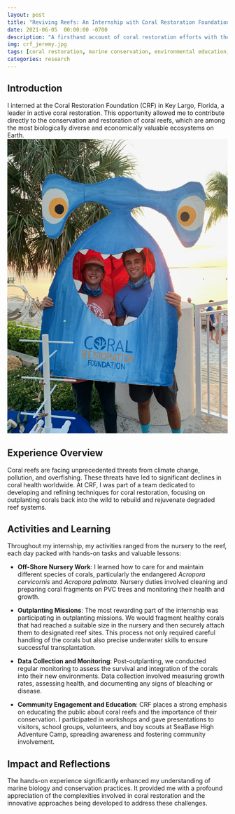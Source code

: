 ```yaml
---
layout: post
title: "Reviving Reefs: An Internship with Coral Restoration Foundation"
date: 2021-06-05  00:00:00 -0700
description: "A firsthand account of coral restoration efforts with the Coral Restoration Foundation in Key Largo, Florida."
img: crf_jeremy.jpg
tags: [coral restoration, marine conservation, environmental education, scuba diving]
categories: research
---
```


## Introduction
I interned at the Coral Restoration Foundation (CRF) in Key Largo, Florida, a leader in active coral restoration. This opportunity allowed me to contribute directly to the conservation and restoration of coral reefs, which are among the most biologically diverse and economically valuable ecosystems on Earth.  
![Outplanting Activity](/assets/img/for_posts/crf_jeremy.jpg)

## Experience Overview
Coral reefs are facing unprecedented threats from climate change, pollution, and overfishing. These threats have led to significant declines in coral health worldwide. At CRF, I was part of a team dedicated to developing and refining techniques for coral restoration, focusing on outplanting corals back into the wild to rebuild and rejuvenate degraded reef systems.

## Activities and Learning
Throughout my internship, my activities ranged from the nursery to the reef, each day packed with hands-on tasks and valuable lessons:
- **Off-Shore Nursery Work**: I learned how to care for and maintain different species of corals, particularly the endangered _Acropora cervicornis_ and _Acropora palmata_. Nursery duties involved cleaning and preparing coral fragments on PVC trees and monitoring their health and growth.
  
- **Outplanting Missions**: The most rewarding part of the internship was participating in outplanting missions. We would fragment healthy corals that had reached a suitable size in the nursery and then securely attach them to designated reef sites. This process not only required careful handling of the corals but also precise underwater skills to ensure successful transplantation.

- **Data Collection and Monitoring**: Post-outplanting, we conducted regular monitoring to assess the survival and integration of the corals into their new environments. Data collection involved measuring growth rates, assessing health, and documenting any signs of bleaching or disease.

- **Community Engagement and Education**: CRF places a strong emphasis on educating the public about coral reefs and the importance of their conservation. I participated in workshops and gave presentations to visitors, school groups, volunteers, and boy scouts at SeaBase High Adventure Camp, spreading awareness and fostering community involvement.

## Impact and Reflections
The hands-on experience significantly enhanced my understanding of marine biology and conservation practices. It provided me with a profound appreciation of the complexities involved in coral restoration and the innovative approaches being developed to address these challenges.
